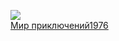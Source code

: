 ![](/books/sf/Евгений%20Татаренко/Мир%20приключений1976.jpg)  
[Мир приключений1976](/books/sf/Евгений%20Татаренко/Мир%20приключений1976)